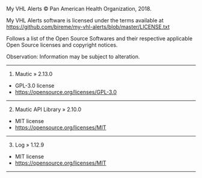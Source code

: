 My VHL Alerts © Pan American Health Organization, 2018.

My VHL Alerts software is licensed under the terms available at https://github.com/bireme/my-vhl-alerts/blob/master/LICENSE.txt

Follows a list of the Open Source Softwares and their respective applicable Open Source licenses and copyright notices.

Observation: Information may be subject to alteration.

***
1. Mautic » 2.13.0

* GPL-3.0 license
* https://opensource.org/licenses/GPL-3.0
***
2. Mautic API Library » 2.10.0

* MIT license
* https://opensource.org/licenses/MIT
***
3. Log » 1.12.9

* MIT license
* https://opensource.org/licenses/MIT
***
